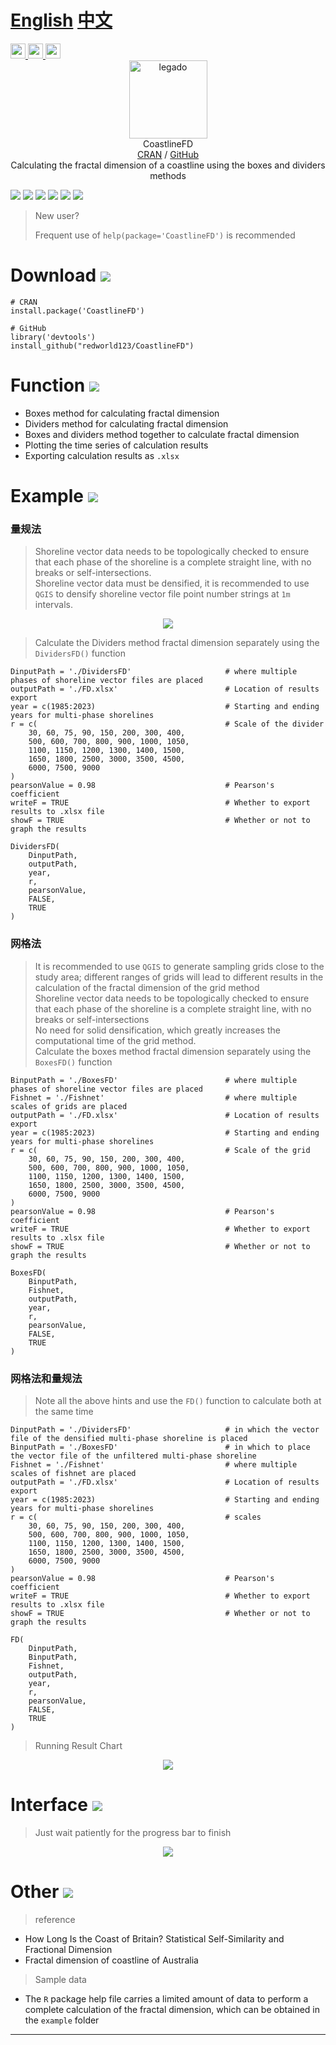 # [English](English.md) [中文](README.md)

<a href="https://www.r-project.org/" target="_blank">
    <img width="24" height="24"  src="./img/Rlogo.png"/>
</a>
<a href="https://posit.co/download/rstudio-desktop/" target="_blank">
    <img width="24" height="24"  src="./img/RStudio.png"/>
</a>
<a href="https://qgis.org/en/site/" target="_blank">
    <img width="24" height="24"  src="./img/QGIS.png"/>
</a>

<div align="center">
    <img width="125" height="125" src="./img/CoastlineFD.png" alt="legado"/>
<br>
CoastlineFD
<br>
<a href="https://mirrors.tuna.tsinghua.edu.cn/CRAN/web/packages/CoastlineFD/index.html" target="_blank">CRAN</a> / <a href="https://github.com/redworld123/CoastlineFD" target="_blank">GitHub</a>
<br>
Calculating the fractal dimension of a coastline using the boxes and dividers methods
</div>

[![](https://img.shields.io/badge/-Contents:-696969.svg)](#contents)
[![](https://img.shields.io/badge/-Download-F5F5G5.svg)](#Download-)
[![](https://img.shields.io/badge/-Function-F5F5F5.svg)](#Function-)
[![](https://img.shields.io/badge/-Example-F565F5.svg)](#Example-)
[![](https://img.shields.io/badge/-Interface-F5F5F5.svg)](#Interface-)
[![](https://img.shields.io/badge/-Other-A5F5F5.svg)](#Other-)

> New user?  
>
> Frequent use of `help(package='CoastlineFD')` is recommended  

# Download [![](https://img.shields.io/badge/-Downlaod-F5F5G5.svg)](#Downlaod-)

```
# CRAN
install.package('CoastlineFD')

# GitHub
library('devtools')
install_github("redworld123/CoastlineFD")
```

# Function [![](https://img.shields.io/badge/-Function-F5F5F5.svg)](#Function-)

- Boxes method for calculating fractal dimension
- Dividers method for calculating fractal dimension
- Boxes and dividers method together to calculate fractal dimension
- Plotting the time series of calculation results
- Exporting calculation results as `.xlsx`

# Example [![](https://img.shields.io/badge/-Example-F565F5.svg)](#Example-)

### 量规法

> Shoreline vector data needs to be topologically checked to ensure that each phase of the shoreline is a complete straight line, with no breaks or self-intersections.  
> Shoreline vector data must be densified, it is recommended to use `QGIS` to densify shoreline vector file point number strings at `1m` intervals.  

<div align="center">
    <img src="./img/QGIS2.png"/>
</div>

> Calculate the Dividers method fractal dimension separately using the `DividersFD()` function  

```
DinputPath = './DividersFD'                     # where multiple phases of shoreline vector files are placed
outputPath = './FD.xlsx'                        # Location of results export
year = c(1985:2023)                             # Starting and ending years for multi-phase shorelines
r = c(                                          # Scale of the divider
    30, 60, 75, 90, 150, 200, 300, 400,
    500, 600, 700, 800, 900, 1000, 1050,
    1100, 1150, 1200, 1300, 1400, 1500,
    1650, 1800, 2500, 3000, 3500, 4500,
    6000, 7500, 9000
)
pearsonValue = 0.98                             # Pearson's coefficient
writeF = TRUE                                   # Whether to export results to .xlsx file
showF = TRUE                                    # Whether or not to graph the results

DividersFD(
    DinputPath,
    outputPath,
    year,
    r,
    pearsonValue,
    FALSE,
    TRUE
)
```

### 网格法

> It is recommended to use `QGIS` to generate sampling grids close to the study area; different ranges of grids will lead to different results in the calculation of the fractal dimension of the grid method  
> Shoreline vector data needs to be topologically checked to ensure that each phase of the shoreline is a complete straight line, with no breaks or self-intersections  
> No need for solid densification, which greatly increases the computational time of the grid method.  
> Calculate the boxes method fractal dimension separately using the `BoxesFD()` function  

```
BinputPath = './BoxesFD'                        # where multiple phases of shoreline vector files are placed
Fishnet = './Fishnet'                           # where multiple scales of grids are placed
outputPath = './FD.xlsx'                        # Location of results export
year = c(1985:2023)                             # Starting and ending years for multi-phase shorelines
r = c(                                          # Scale of the grid
    30, 60, 75, 90, 150, 200, 300, 400,
    500, 600, 700, 800, 900, 1000, 1050,
    1100, 1150, 1200, 1300, 1400, 1500,
    1650, 1800, 2500, 3000, 3500, 4500,
    6000, 7500, 9000
)
pearsonValue = 0.98                             # Pearson's coefficient
writeF = TRUE                                   # Whether to export results to .xlsx file
showF = TRUE                                    # Whether or not to graph the results

BoxesFD(
    BinputPath,
    Fishnet,
    outputPath,
    year,
    r,
    pearsonValue,
    FALSE,
    TRUE
)
```

### 网格法和量规法

> Note all the above hints and use the `FD()` function to calculate both at the same time  

```
DinputPath = './DividersFD'                     # in which the vector file of the densified multi-phase shoreline is placed
BinputPath = './BoxesFD'                        # in which to place the vector file of the unfiltered multi-phase shoreline
Fishnet = './Fishnet'                           # where multiple scales of fishnet are placed
outputPath = './FD.xlsx'                        # Location of results export
year = c(1985:2023)                             # Starting and ending years for multi-phase shorelines
r = c(                                          # scales
    30, 60, 75, 90, 150, 200, 300, 400,
    500, 600, 700, 800, 900, 1000, 1050,
    1100, 1150, 1200, 1300, 1400, 1500,
    1650, 1800, 2500, 3000, 3500, 4500,
    6000, 7500, 9000
)
pearsonValue = 0.98                             # Pearson's coefficient
writeF = TRUE                                   # Whether to export results to .xlsx file
showF = TRUE                                    # Whether or not to graph the results

FD(
    DinputPath,
    BinputPath,
    Fishnet,
    outputPath,
    year,
    r,
    pearsonValue,
    FALSE,
    TRUE
)
```

> Running Result Chart  

<div align="center">
    <img src="./img/Rplot.png"/>
</div>

# Interface [![](https://img.shields.io/badge/-Interface-F5F5F5.svg)](#Interface-)

> Just wait patiently for the progress bar to finish  

<div align="center">
    <img src="./img/res.png"/>
</div>

# Other [![](https://img.shields.io/badge/-Other-A5F5F5.svg)](#Other-)

> reference  

- How Long Is the Coast of Britain? Statistical Self-Similarity and Fractional Dimension
- Fractal dimension of coastline of Australia

> Sample data  

- The `R` package help file carries a limited amount of data to perform a complete calculation of the fractal dimension, which can be obtained in the `example` folder  

***
